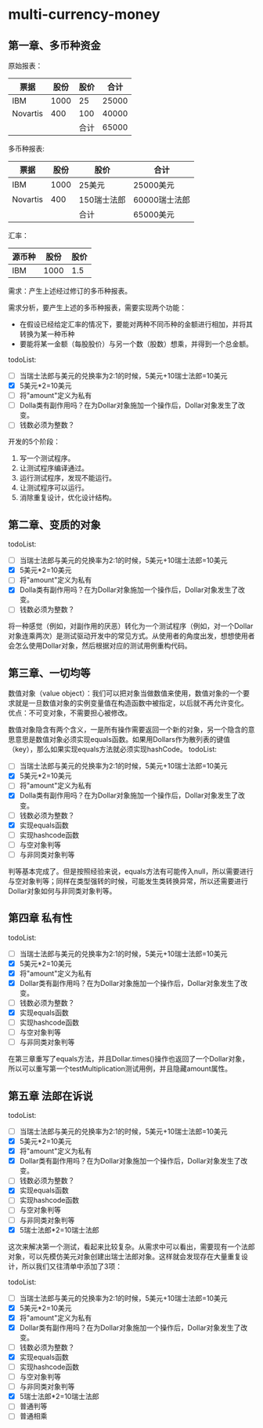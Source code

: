 # multi-currency-money

## 第一章、多币种资金
原始报表：

| 票据     | 股份 | 股价        | 合计          |
| -------- | ---- | ----------- | ------------- |
| IBM      | 1000 | 25      | 25000     |
| Novartis | 400  | 100 | 40000 |
|          |      | 合计        | 65000     |

多币种报表:

| 票据     | 股份 | 股价        | 合计          |
| -------- | ---- | ----------- | ------------- |
| IBM      | 1000 | 25美元      | 25000美元     |
| Novartis | 400  | 150瑞士法郎 | 60000瑞士法郎 |
|          |      | 合计        | 65000美元     |

汇率：

| 源币种 | 股份 | 股价        |
| -------- | ---- | ----------- |
| IBM      | 1000 | 1.5    |

需求：产生上述经过修订的多币种报表。

需求分析，要产生上述的多币种报表，需要实现两个功能：
* 在假设已经给定汇率的情况下，要能对两种不同币种的金额进行相加，并将其转换为某一种币种
* 要能将某一金额（每股股价）与另一个数（股数）想乘，并得到一个总金额。

todoList:
- [ ] 当瑞士法郎与美元的兑换率为2:1的时候，5美元+10瑞士法郎=10美元
- [x] 5美元*2=10美元
- [ ] 将"amount"定义为私有
- [ ] Dolla类有副作用吗？在为Dollar对象施加一个操作后，Dollar对象发生了改变。
- [ ] 钱数必须为整数？

开发的5个阶段：
1. 写一个测试程序。
2. 让测试程序编译通过。
3. 运行测试程序，发现不能运行。
4. 让测试程序可以运行。
5. 消除重复设计，优化设计结构。

## 第二章、变质的对象

todoList:
- [ ] 当瑞士法郎与美元的兑换率为2:1的时候，5美元+10瑞士法郎=10美元
- [x] 5美元*2=10美元
- [ ] 将"amount"定义为私有
- [x] Dolla类有副作用吗？在为Dollar对象施加一个操作后，Dollar对象发生了改变。
- [ ] 钱数必须为整数？

将一种感觉（例如，对副作用的厌恶）转化为一个测试程序（例如，对一个Dollar对象连乘两次）是测试驱动开发中的常见方式。从使用者的角度出发，想想使用者会怎么使用Dollar对象，然后根据对应的测试用例重构代码。

## 第三章、一切均等
数值对象（value object）：我们可以把对象当做数值来使用，数值对象的一个要求就是一旦数值对象的实例变量值在构造函数中被指定，以后就不再允许变化。
优点：不可变对象，不需要担心被修改。

数值对象隐含有两个含义，一是所有操作需要返回一个新的对象，另一个隐含的意思意思是数值对象必须实现equals函数。如果用Dollars作为散列表的键值（key），那么如果实现equals方法就必须实现hashCode。
todoList:
- [ ] 当瑞士法郎与美元的兑换率为2:1的时候，5美元+10瑞士法郎=10美元
- [x] 5美元*2=10美元
- [ ] 将"amount"定义为私有
- [x] Dolla类有副作用吗？在为Dollar对象施加一个操作后，Dollar对象发生了改变。
- [ ] 钱数必须为整数？
- [x] 实现equals函数
- [ ] 实现hashcode函数
- [ ] 与空对象判等
- [ ] 与非同类对象判等

判等基本完成了。但是按照经验来说，equals方法有可能传入null，所以需要进行与空对象判等；同样在类型强转的时候，可能发生类转换异常，所以还需要进行Dollar对象如何与非同类对象判等。

## 第四章 私有性
todoList:
- [ ] 当瑞士法郎与美元的兑换率为2:1的时候，5美元+10瑞士法郎=10美元
- [x] 5美元*2=10美元
- [x] 将"amount"定义为私有
- [x] Dollar类有副作用吗？在为Dollar对象施加一个操作后，Dollar对象发生了改变。
- [ ] 钱数必须为整数？
- [x] 实现equals函数
- [ ] 实现hashcode函数
- [ ] 与空对象判等
- [ ] 与非同类对象判等

在第三章重写了equals方法，并且Dollar.times()操作也返回了一个Dollar对象，所以可以重写第一个testMultiplication测试用例，并且隐藏amount属性。

## 第五章 法郎在诉说

todoList:
- [ ] 当瑞士法郎与美元的兑换率为2:1的时候，5美元+10瑞士法郎=10美元
- [x] 5美元*2=10美元
- [x] 将"amount"定义为私有
- [x] Dollar类有副作用吗？在为Dollar对象施加一个操作后，Dollar对象发生了改变。
- [ ] 钱数必须为整数？
- [x] 实现equals函数
- [ ] 实现hashcode函数
- [ ] 与空对象判等
- [ ] 与非同类对象判等
- [x] 5瑞士法郎*2=10瑞士法郎

这次来解决第一个测试，看起来比较复杂。从需求中可以看出，需要现有一个法郎对象，可以先模仿美元对象创建出瑞士法郎对象。这样就会发现存在大量重复设计，所以我们又往清单中添加了3项：

todoList:
- [ ] 当瑞士法郎与美元的兑换率为2:1的时候，5美元+10瑞士法郎=10美元
- [x] 5美元*2=10美元
- [x] 将"amount"定义为私有
- [x] Dollar类有副作用吗？在为Dollar对象施加一个操作后，Dollar对象发生了改变。
- [ ] 钱数必须为整数？
- [x] 实现equals函数
- [ ] 实现hashcode函数
- [ ] 与空对象判等
- [ ] 与非同类对象判等
- [x] 5瑞士法郎*2=10瑞士法郎
- [ ] 普通判等
- [ ] 普通相乘